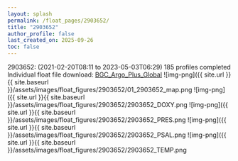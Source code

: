 ```yaml
---
layout: splash
permalink: /float_pages/2903652/
title: "2903652"
author_profile: false
last_created_on: 2025-09-26
toc: false
---
```

 
2903652:  (2021-02-20T08:11 to 2023-05-03T06:29)
185 profiles completed
Individual float file download: [BGC_Argo_Plus_Global](https://ftp.soest.hawaii.edu/bgc_argo_plus/Individual_Floats/outliers_removed/2903652_Sprof_processed.nc)
![img-png]({{ site.url }}{{ site.baseurl }}/assets/images/float_figures/2903652/01_2903652_map.png
![img-png]({{ site.url }}{{ site.baseurl }}/assets/images/float_figures/2903652/2903652_DOXY.png
![img-png]({{ site.url }}{{ site.baseurl }}/assets/images/float_figures/2903652/2903652_PRES.png
![img-png]({{ site.url }}{{ site.baseurl }}/assets/images/float_figures/2903652/2903652_PSAL.png
![img-png]({{ site.url }}{{ site.baseurl }}/assets/images/float_figures/2903652/2903652_TEMP.png
